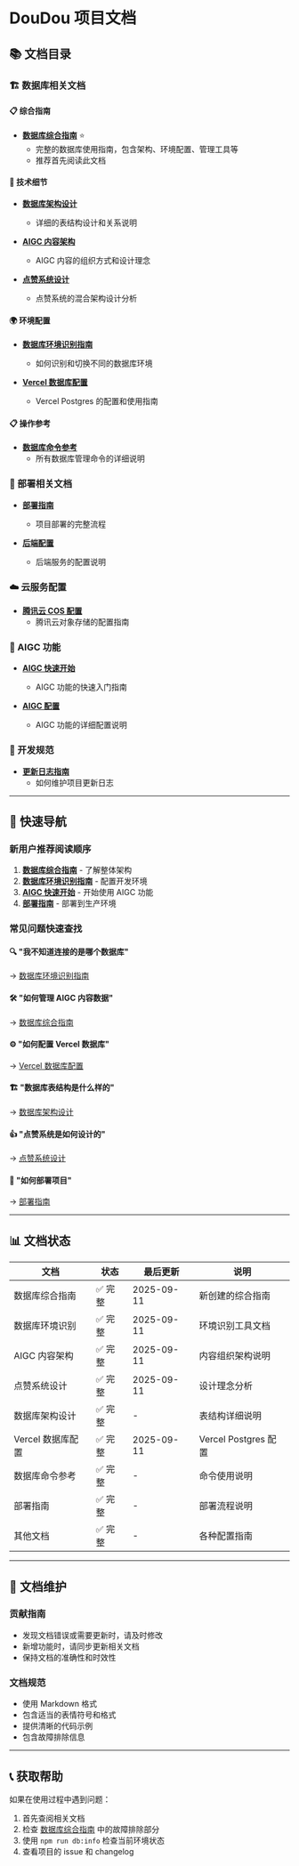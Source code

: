 # DouDou 项目文档

## 📚 文档目录

### 🏗️ 数据库相关文档

#### 📋 综合指南
- **[数据库综合指南](./database-comprehensive-guide.md)** ⭐ 
  - 完整的数据库使用指南，包含架构、环境配置、管理工具等
  - 推荐首先阅读此文档

#### 🔧 技术细节
- **[数据库架构设计](./database-schema.md)**
  - 详细的表结构设计和关系说明
  
- **[AIGC 内容架构](./aigc-content-architecture.md)**
  - AIGC 内容的组织方式和设计理念
  
- **[点赞系统设计](./likes-system-design.md)**
  - 点赞系统的混合架构设计分析

#### 🌍 环境配置
- **[数据库环境识别指南](./database-environment-guide.md)**
  - 如何识别和切换不同的数据库环境
  
- **[Vercel 数据库配置](./vercel-database-setup.md)**
  - Vercel Postgres 的配置和使用指南

#### 📋 操作参考
- **[数据库命令参考](./database-commands.md)**
  - 所有数据库管理命令的详细说明

### 🚀 部署相关文档

- **[部署指南](./deployment-guide.md)**
  - 项目部署的完整流程
  
- **[后端配置](./backend-setup.md)**
  - 后端服务的配置说明

### ☁️ 云服务配置

- **[腾讯云 COS 配置](./cos-setup.md)**
  - 腾讯云对象存储的配置指南

### 🤖 AIGC 功能

- **[AIGC 快速开始](./aigc-quickstart.md)**
  - AIGC 功能的快速入门指南
  
- **[AIGC 配置](./aigc-setup.md)**
  - AIGC 功能的详细配置说明

### 📝 开发规范

- **[更新日志指南](./changelog-guide.md)**
  - 如何维护项目更新日志

---

## 🎯 快速导航

### 新用户推荐阅读顺序

1. **[数据库综合指南](./database-comprehensive-guide.md)** - 了解整体架构
2. **[数据库环境识别指南](./database-environment-guide.md)** - 配置开发环境
3. **[AIGC 快速开始](./aigc-quickstart.md)** - 开始使用 AIGC 功能
4. **[部署指南](./deployment-guide.md)** - 部署到生产环境

### 常见问题快速查找

#### 🔍 "我不知道连接的是哪个数据库"
→ [数据库环境识别指南](./database-environment-guide.md)

#### 🛠️ "如何管理 AIGC 内容数据"
→ [数据库综合指南](./database-comprehensive-guide.md#管理工具使用)

#### ⚙️ "如何配置 Vercel 数据库"
→ [Vercel 数据库配置](./vercel-database-setup.md)

#### 🏗️ "数据库表结构是什么样的"
→ [数据库架构设计](./database-schema.md)

#### 👍 "点赞系统是如何设计的"
→ [点赞系统设计](./likes-system-design.md)

#### 🚀 "如何部署项目"
→ [部署指南](./deployment-guide.md)

---

## 📊 文档状态

| 文档 | 状态 | 最后更新 | 说明 |
|------|------|----------|------|
| 数据库综合指南 | ✅ 完整 | 2025-09-11 | 新创建的综合指南 |
| 数据库环境识别 | ✅ 完整 | 2025-09-11 | 环境识别工具文档 |
| AIGC 内容架构 | ✅ 完整 | 2025-09-11 | 内容组织架构说明 |
| 点赞系统设计 | ✅ 完整 | 2025-09-11 | 设计理念分析 |
| 数据库架构设计 | ✅ 完整 | - | 表结构详细说明 |
| Vercel 数据库配置 | ✅ 完整 | 2025-09-11 | Vercel Postgres 配置 |
| 数据库命令参考 | ✅ 完整 | - | 命令使用说明 |
| 部署指南 | ✅ 完整 | - | 部署流程说明 |
| 其他文档 | ✅ 完整 | - | 各种配置指南 |

---

## 🔄 文档维护

### 贡献指南
- 发现文档错误或需要更新时，请及时修改
- 新增功能时，请同步更新相关文档
- 保持文档的准确性和时效性

### 文档规范
- 使用 Markdown 格式
- 包含适当的表情符号和格式
- 提供清晰的代码示例
- 包含故障排除信息

---

## 📞 获取帮助

如果在使用过程中遇到问题：

1. 首先查阅相关文档
2. 检查 [数据库综合指南](./database-comprehensive-guide.md) 中的故障排除部分
3. 使用 `npm run db:info` 检查当前环境状态
4. 查看项目的 issue 和 changelog

